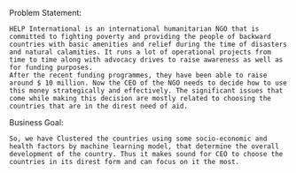 Problem Statement:
  
    HELP International is an international humanitarian NGO that is committed to fighting poverty and providing the people of backward countries with basic amenities and relief during the time of disasters and natural calamities. It runs a lot of operational projects from time to time along with advocacy drives to raise awareness as well as for funding purposes.
    After the recent funding programmes, they have been able to raise around $ 10 million. Now the CEO of the NGO needs to decide how to use this money strategically and effectively. The significant issues that come while making this decision are mostly related to choosing the countries that are in the direst need of aid. 

Business Goal:
 
    So, we have Clustered the countries using some socio-economic and health factors by machine learning model, that determine the overall development of the country. Thus it makes sound for CEO to choose the countries in its direst form and can focus on it the most.

